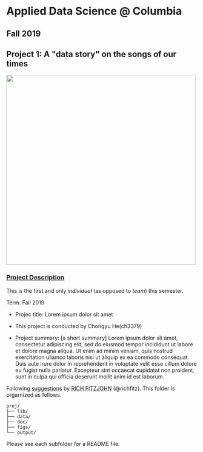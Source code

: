 # Applied Data Science @ Columbia
## Fall 2019
## Project 1: A "data story" on the songs of our times

<img src="figs/title1.jpeg" width="500">

### [Project Description](doc/)
This is the first and only *individual* (as opposed to *team*) this semester. 

Term: Fall 2019

+ Projec title: Lorem ipsum dolor sit amet
+ This project is conducted by Chongyu He(ch3379)

+ Project summary: [a short summary] Lorem ipsum dolor sit amet, consectetur adipiscing elit, sed do eiusmod tempor incididunt ut labore et dolore magna aliqua. Ut enim ad minim veniam, quis nostrud exercitation ullamco laboris nisi ut aliquip ex ea commodo consequat. Duis aute irure dolor in reprehenderit in voluptate velit esse cillum dolore eu fugiat nulla pariatur. Excepteur sint occaecat cupidatat non proident, sunt in culpa qui officia deserunt mollit anim id est laborum.

Following [suggestions](http://nicercode.github.io/blog/2013-04-05-projects/) by [RICH FITZJOHN](http://nicercode.github.io/about/#Team) (@richfitz). This folder is orgarnized as follows.

```
proj/
├── lib/
├── data/
├── doc/
├── figs/
└── output/
```

Please see each subfolder for a README file.
